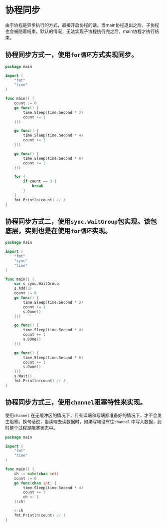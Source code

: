 # 协程同步

由于协程是异步执行的方式，直接开启协程的话。当main协程退出之后，子协程也会被随着结束。默认的情况，无法实现子协程执行完之后，main协程才执行结束。

## 协程同步方式一，使用`for循环`方式实现同步。

```go
package main

import (
	"fmt"
	"time"
)

func main() {
	count := 0
	go func() {
		time.Sleep(time.Second * 2)
		count += 1
	}()

	go func() {
		time.Sleep(time.Second * 4)
		count += 1
	}()

	go func() {
		time.Sleep(time.Second * 6)
		count += 1
	}()

	for {
		if count == 3 {
			break
		}
	}
	fmt.Println(count) // 3
}
```

## 协程同步方式二，使用`sync.WaitGroup`包实现。该包底层，实则也是在使用`for循环`实现。

```go
package main

import (
	"fmt"
	"sync"
	"time"
)

func main() {
	var s sync.WaitGroup
	s.Add(3)
	count := 0
	go func() {
		time.Sleep(time.Second * 2)
		count += 1
		s.Done()
	}()

	go func() {
		time.Sleep(time.Second * 4)
		count += 1
		s.Done()
	}()

	go func() {
		time.Sleep(time.Second * 6)
		count += 1
		s.Done()
	}()
	s.Wait()
	fmt.Println(count) // 3
}
```

## 协程同步方式三，使用`channel`阻塞特性来实现。

使用`channel`
在无缓冲区的情况下，只有读端和写端都准备好的情况下，才不会发生阻塞。换句话说，当读端去读数据时，如果写端没有往`channel`
中写入数据，此时整个过程是阻塞状态中。

```go
package main

import (
	"fmt"
	"time"
)

func main() {
	ch := make(chan int)
	count := 0
	go func(chan int) {
		time.Sleep(time.Second * 4)
		count += 1
		ch <- 1
	}(ch)

	<-ch
	fmt.Println(count) // 1
}
```
